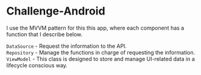 # Challenge-Android
I use the MVVM pattern for this this app, where each component has a function that I describe below.

`DataSource` - Request the information to the API. <br>
`Repository` - Manage the functions in charge of requesting the information. <br>
`ViewModel` - This class is designed to store and manage UI-related data in a lifecycle conscious way. <br>
